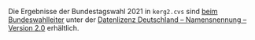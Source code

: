 Die Ergebnisse der Bundestagswahl 2021 in `kerg2.cvs` sind
[beim Bundeswahlleiter](https://www.bundeswahlleiter.de/bundestagswahlen/2021/ergebnisse/opendata.html)
unter der
[Datenlizenz Deutschland – Namensnennung – Version 2.0](https://www.govdata.de/dl-de/by-2-0)
erhältlich.
